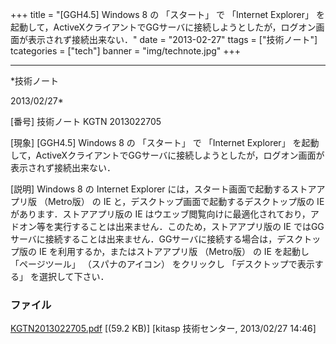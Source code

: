 ﻿+++
title = "[GGH4.5] Windows 8 の 「スタート」 で 「Internet Explorer」 を起動して，ActiveXクライアントでGGサーバに接続しようとしたが，ログオン画面が表示されず接続出来ない．"
date = "2013-02-27"
ttags = ["技術ノート"]
tcategories = ["tech"]
banner = "img/technote.jpg"
+++

-----------------------------------------------------------------------------------------------------------------------------

*技術ノート

2013/02/27*


[番号]
技術ノート KGTN 2013022705

[現象]
[GGH4.5] Windows 8 の 「スタート」 で 「Internet Explorer」
を起動して，ActiveXクライアントでGGサーバに接続しようとしたが，ログオン画面が表示されず接続出来ない．

[説明]
Windows 8 の Internet Explorer
には，スタート画面で起動するストアアプリ版 （Metro版） の IE
と，デスクトップ画面で起動するデスクトップ版の IE
があります．ストアアプリ版の IE
はウエッブ閲覧向けに最適化されており，アドオン等を実行することは出来ません．このため，ストアアプリ版の
IE
ではGGサーバに接続することは出来ません．GGサーバに接続する場合は，デスクトップ版の
IE を利用するか，またはストアアプリ版 （Metro版） の IE を起動し
「ページツール」 （スパナのアイコン） をクリックし
「デスクトップで表示する」 を選択して下さい．


### ファイル

 
 


[KGTN2013022705.pdf](http://techreport.kitasp.net/attachments/download/1238/KGTN2013022705.pdf)
 [(59.2 KB)] [kitasp 技術センター, 2013/02/27
14:46]


 


 

